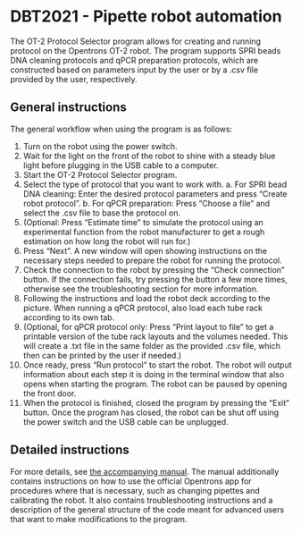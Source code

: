 # DBT2021 - Pipette robot automation
The OT-2 Protocol Selector program allows for creating and running protocol on the Opentrons OT-2 robot. The program supports SPRI beads DNA cleaning protocols and qPCR preparation protocols, which are constructed based on parameters input by the user or by a .csv file provided by the user, respectively. 
## General instructions
The general workflow when using the program is as follows:
1.	Turn on the robot using the power switch.
2.	Wait for the light on the front of the robot to shine with a steady blue light before plugging in the USB cable to a computer. 
3.	Start the OT-2 Protocol Selector program.
4.	Select the type of protocol that you want to work with.
  a.	For SPRI bead DNA cleaning: Enter the desired protocol parameters and press “Create robot protocol”.
  b.	For qPCR preparation: Press “Choose a file” and select the .csv file to base the protocol on.
5.	(Optional: Press “Estimate time” to simulate the protocol using an experimental function from the robot manufacturer to get a rough estimation on how long the robot will run for.)
6.	Press “Next”. A new window will open showing instructions on the necessary steps needed to prepare the robot for running the protocol.
7.	Check the connection to the robot by pressing the “Check connection” button. If the connection fails, try pressing the button a few more times, otherwise see the troubleshooting section for more information. 
8.	Following the instructions and load the robot deck according to the picture. When running a qPCR protocol, also load each tube rack according to its own tab.
9.	(Optional, for qPCR protocol only: Press “Print layout to file” to get a printable version of the tube rack layouts and the volumes needed. This will create a .txt file in the same folder as the provided .csv file, which then can be printed by the user if needed.)
10.	Once ready, press “Run protocol” to start the robot. The robot will output information about each step it is doing in the terminal window that also opens when starting the program. The robot can be paused by opening the front door.
11.	When the protocol is finished, closed the program by pressing the “Exit” button. Once the program has closed, the robot can be shut off using the power switch and the USB cable can be unplugged.
## Detailed instructions
For more details, see [the accompanying manual](ot2_protocol_selector_manual.pdf). The manual additionally contains instructions on how to use the official Opentrons app for procedures where that is necessary, such as changing pipettes and calibrating the robot. It also contains troubleshooting instructions and a description of the general structure of the code meant for advanced users that want to make modifications to the program. 
